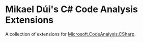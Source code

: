 # Mikael Dúi's C# Code Analysis Extensions

A collection of extensions for [Microsoft.CodeAnalysis.CSharp](https://www.nuget.org/packages/Microsoft.CodeAnalysis.CSharp).

